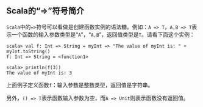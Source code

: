 



## Scala的“=>”符号简介

`Scala`中的`=>`符号可以看做是创建函数实例的语法糖。例如：`A => T`，`A,B => T`表示一个函数的输入参数类型是“`A`”，“`A,B`”，返回值类型是`T`。请看下面这个实例：

```
scala> val f: Int => String = myInt => "The value of myInt is: " + myInt.toString()
f: Int => String = <function1>

scala> println(f(3))
The value of myInt is: 3
```

上面例子定义函数`f`：输入参数是整数类型，返回值是字符串。

另外，`() => T`表示函数输入参数为空，而`A => Unit`则表示函数没有返回值。